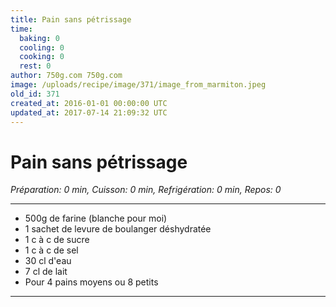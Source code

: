 ```yaml
---
title: Pain sans pétrissage
time:
  baking: 0
  cooling: 0
  cooking: 0
  rest: 0
author: 750g.com 750g.com
image: /uploads/recipe/image/371/image_from_marmiton.jpeg
old_id: 371
created_at: 2016-01-01 00:00:00 UTC
updated_at: 2017-07-14 21:09:32 UTC
---
```


# Pain sans pétrissage

*Préparation: 0 min, Cuisson: 0 min, Refrigération: 0 min, Repos: 0*

---

- 500g de farine (blanche pour moi)
- 1 sachet de levure de boulanger déshydratée
- 1 c à c de sucre
- 1 c à c de sel
- 30 cl d'eau
- 7 cl de lait
- Pour 4 pains moyens ou 8 petits

---



